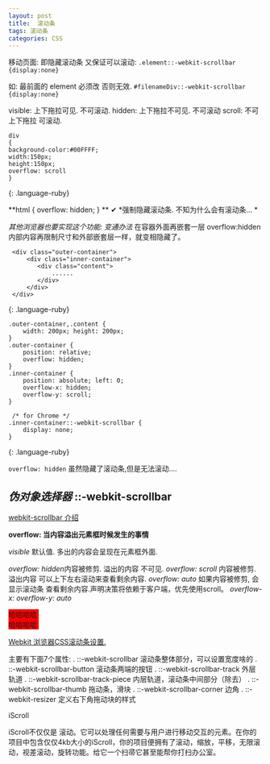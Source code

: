 ```yaml
---
layout: post
title:  滚动条
tags: 滚动条
categories: CSS
---
```

移动页面: 即隐藏滚动条 又保证可以滚动:
`.element::-webkit-scrollbar {display:none}`

如:  最前面的 element 必须改 否则无效.
`#filenameDiv::-webkit-scrollbar {display:none}`




visible:  上下拖拉可见.   不可滚动.
hidden:   上下拖拉不可见. 不可滚动
scroll:   不可上下拖拉      可滚动.





~~~
div 
{
background-color:#00FFFF;
width:150px;
height:150px;
overflow: scroll
}
~~~
{: .language-ruby}







**html { overflow: hidden; } **   ✔︎
*强制隐藏滚动条. 不知为什么会有滚动条... *






*其他浏览器也要实现这个功能: 变通办法*
在容器外面再嵌套一层 overflow:hidden 内部内容再限制尺寸和外部嵌套层一样，就变相隐藏了。


~~~
 <div class="outer-container">
     <div class="inner-container">
        <div class="content">
            ......
        </div>
     </div>
 </div>
~~~
{: .language-ruby}




~~~
.outer-container,.content {
    width: 200px; height: 200px;
}
.outer-container {
    position: relative;
    overflow: hidden;
}
.inner-container {
    position: absolute; left: 0;
    overflow-x: hidden;
    overflow-y: scroll;
}

 /* for Chrome */
.inner-container::-webkit-scrollbar {
    display: none;
}
~~~
{: .language-ruby}


















`overflow: hidden`
虽然隐藏了滚动条,但是无法滚动....

## *伪对象选择器* ::-webkit-scrollbar
[webkit-scrollbar 介绍][1]










**overflow: 当内容溢出元素框时候发生的事情** 

*visible* 默认值. 多出的内容会呈现在元素框外面.

*overflow: hidden*内容被修剪. 溢出的内容 不可见.
*overflow: scroll* 内容被修剪. 溢出内容 可以上下左右滚动来查看剩余内容. 
*overflow: auto* 如果内容被修剪, 会显示滚动条 查看剩余内容.声明决策将依赖于客户端，优先使用scroll。
*overflow-x:*
*overflow-y: auto*









<div style="width:60px; height:40px; 
background-color: red; 
overflow: scroll;">
哈哈哈哈哈哈哈哈哈 
</div>











[Webkit 浏览器CSS滚动条设置.][2]

主要有下面7个属性:
.   ::-webkit-scrollbar 滚动条整体部分，可以设置宽度啥的
.   ::-webkit-scrollbar-button 滚动条两端的按钮
.   ::-webkit-scrollbar-track 外层轨道
.   ::-webkit-scrollbar-track-piece 内层轨道，滚动条中间部分（除去）
.   ::-webkit-scrollbar-thumb 拖动条，滑块
.   ::-webkit-scrollbar-corner 边角
.   ::-webkit-resizer 定义右下角拖动块的样式














iScroll

iScroll不仅仅是 滚动。它可以处理任何需要与用户进行移动交互的元素。在你的项目中包含仅仅4kb大小的iScroll，你的项目便拥有了滚动，缩放，平移，无限滚动，视差滚动，旋转功能。给它一个扫帚它甚至能帮你打扫办公室。

[1]:	https://css-tricks.com/custom-scrollbars-in-webkit/
[2]:	http://alfred-sun.github.io/blog/2014/12/24/scrollbar-customized-with-css-style/